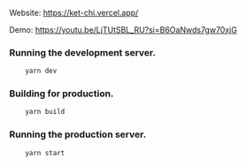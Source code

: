 
Website: https://ket-chi.vercel.app/

Demo: https://youtu.be/LjTUtSBL_RU?si=B6OaNwds7gw70xjG

### Running the development server.

```bash
    yarn dev
```

### Building for production.

```bash
    yarn build
```

### Running the production server.

```bash
    yarn start
```
